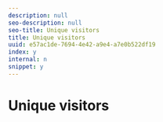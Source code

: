 ```yaml
---
description: null
seo-description: null
seo-title: Unique visitors
title: Unique visitors
uuid: e57ac1de-7694-4e42-a9e4-a7e0b522df19
index: y
internal: n
snippet: y
---
```


# Unique visitors

